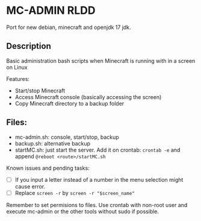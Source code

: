 # MC-ADMIN RLDD

Port for new debian, minecraft and openjdk 17 jdk.

## Description
Basic administration bash scripts when Minecraft is running with in a screen on Linux

Features:
* Start/stop Minecraft
* Access Minecraft console (basically accessing the screen)
* Copy Minecraft directory to a backup folder

## Files:
* mc-admin.sh: console, start/stop, backup
* backup.sh: alternative backup
* startMC.sh: just start the server. Add it on crontab: `crontab -e` and append `@reboot <route>/startMC.sh`

Known issues and pending tasks:
- [ ] If you input a letter instead of a number in the menu selection might cause error.
- [ ] Replace `screen -r` by `screen -r "$screen_name"`

Remember to set permisions to files. Use crontab with non-root user and execute mc-admin or the other tools without sudo if possible.

